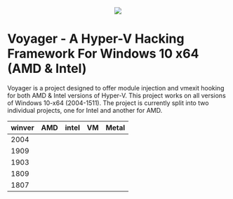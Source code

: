 <div align="center">
    <img src="https://imgur.com/nvmaJnJ.png"/>
</div>

# Voyager - A Hyper-V Hacking Framework For Windows 10 x64 (AMD & Intel)

Voyager is a project designed to offer module injection and vmexit hooking for both AMD & Intel versions of Hyper-V. This project works on all versions of Windows 10-x64 (2004-1511).
The project is currently split into two individual projects, one for Intel and another for AMD. 

| winver | AMD | intel | VM | Metal |
|--------|-----|-------|----|-------|
| 2004   |     |       |    |       |
| 1909   |     |       |    |       |
| 1903   |     |       |    |       |
| 1809   |     |       |    |       |
| 1807   |     |       |    |       |
